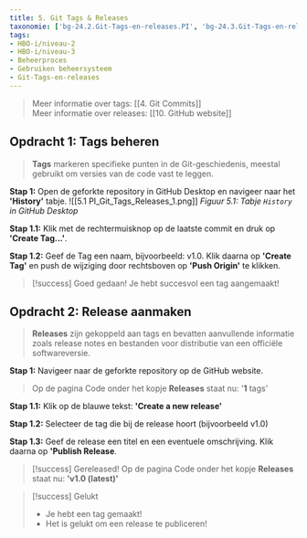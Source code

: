 ```yaml
---
title: 5. Git Tags & Releases
taxonomie: ['bg-24.2.Git-Tags-en-releases.PI', 'bg-24.3.Git-Tags-en-releases.PI']
tags:
- HBO-i/niveau-2
- HBO-i/niveau-3
- Beheerproces
- Gebruiken beheersysteem
- Git-Tags-en-releases
---
```


> Meer informatie over tags: [[4. Git Commits]]\
> Meer informatie over releases: [[10. GitHub website]]

## Opdracht 1: Tags beheren
>**Tags** markeren specifieke punten in de Git-geschiedenis, meestal gebruikt om versies van de code vast te leggen. 

**Stap 1:** Open de geforkte repository in GitHub Desktop en navigeer naar het **'History'** tabje.
![[5.1 PI_Git_Tags_Releases_1.png]]
*Figuur 5.1: Tabje `History` in GitHub Desktop*

**Stap 1.1:** Klik met de rechtermuisknop op de laatste commit en druk op **'Create Tag...'**.

**Stap 1.2:** Geef de Tag een naam, bijvoorbeeld: v1.0. Klik daarna op **'Create Tag'** en push de wijziging door rechtsboven op **'Push Origin'** te klikken.

> [!success] Goed gedaan!
> Je hebt succesvol een tag aangemaakt!

## Opdracht 2: Release aanmaken
>**Releases** zijn gekoppeld aan tags en bevatten aanvullende informatie zoals release notes en bestanden voor distributie van een officiële softwareversie.

**Stap 1:** Navigeer naar de geforkte repository op de GitHub website.

> Op de pagina Code onder het kopje **Releases** staat nu: '**1** tags'

**Stap 1.1:** Klik op de blauwe tekst: **'Create a new release'**

**Stap 1.2:** Selecteer de tag die bij de release hoort (bijvoorbeeld v1.0)

**Stap 1.3:** Geef de release een titel en een eventuele omschrijving. Klik daarna op **'Publish Release**.

> [!success] Gereleased!
> Op de pagina Code onder het kopje **Releases** staat nu: **'v1.0 (latest)'**

> [!success] Gelukt
> - Je hebt een tag gemaakt!
> - Het is gelukt om een release te publiceren!